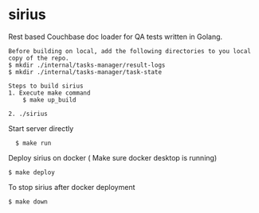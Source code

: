 # sirius
Rest based Couchbase doc loader for QA tests written in Golang.

```text
Before building on local, add the following directories to you local copy of the repo.
$ mkdir ./internal/tasks-manager/result-logs
$ mkdir ./internal/tasks-manager/task-state
```

```textmate
Steps to build sirius
1. Execute make command
    $ make up_build

2. ./sirius    
```

Start server directly  
```textmate
  $ make run
```

Deploy sirius on docker ( Make sure docker desktop is running)
```textmate
$ make deploy
```
To stop sirius after docker deployment
```textmate
$ make down
```